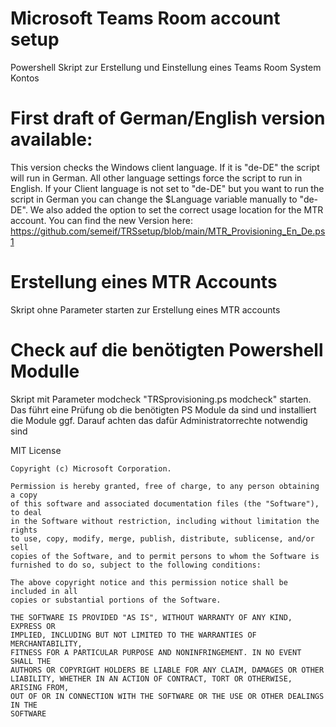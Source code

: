 # Microsoft Teams Room account setup
Powershell Skript zur Erstellung und Einstellung eines Teams Room System Kontos

# First draft of German/English version available:
This version checks the Windows client language. If it is "de-DE" the script will run in German. 
All other language settings force the script to run in English.
If your Client language is not set to "de-DE" but you want to run the script in German 
you can change the $Language variable manually to "de-DE".
We also added the option to set the correct usage location for the MTR account.
You can find the new Version here:
https://github.com/semeif/TRSsetup/blob/main/MTR_Provisioning_En_De.ps1

# Erstellung eines MTR Accounts
Skript ohne Parameter starten zur Erstellung eines MTR accounts

# Check auf die benötigten Powershell Modulle
Skript mit Parameter modcheck "TRSprovisioning.ps modcheck" starten.
Das führt eine Prüfung ob die benötigten PS Module da sind und installiert die Module ggf.
Darauf achten das dafür Administratorrechte notwendig sind





 MIT License

    Copyright (c) Microsoft Corporation.

    Permission is hereby granted, free of charge, to any person obtaining a copy
    of this software and associated documentation files (the "Software"), to deal
    in the Software without restriction, including without limitation the rights
    to use, copy, modify, merge, publish, distribute, sublicense, and/or sell
    copies of the Software, and to permit persons to whom the Software is
    furnished to do so, subject to the following conditions:

    The above copyright notice and this permission notice shall be included in all
    copies or substantial portions of the Software.

    THE SOFTWARE IS PROVIDED "AS IS", WITHOUT WARRANTY OF ANY KIND, EXPRESS OR
    IMPLIED, INCLUDING BUT NOT LIMITED TO THE WARRANTIES OF MERCHANTABILITY,
    FITNESS FOR A PARTICULAR PURPOSE AND NONINFRINGEMENT. IN NO EVENT SHALL THE
    AUTHORS OR COPYRIGHT HOLDERS BE LIABLE FOR ANY CLAIM, DAMAGES OR OTHER
    LIABILITY, WHETHER IN AN ACTION OF CONTRACT, TORT OR OTHERWISE, ARISING FROM,
    OUT OF OR IN CONNECTION WITH THE SOFTWARE OR THE USE OR OTHER DEALINGS IN THE
    SOFTWARE
